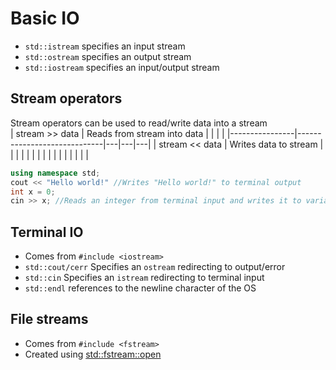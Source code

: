 # Basic IO
- `std::istream` specifies an input stream
- `std::ostream` specifies an output stream
- `std::iostream` specifies an input/output stream
## Stream operators
Stream operators can be used to read/write data into a stream<br>
| stream >> data | Reads from stream into data |   |   |   |
|----------------|-----------------------------|---|---|---|
| stream << data | Writes data to stream       |   |   |   |
|                |                             |   |   |   |
|                |                             |   |   |   |   
```cpp
using namespace std;
cout << "Hello world!" //Writes "Hello world!" to terminal output
int x = 0;
cin >> x; //Reads an integer from terminal input and writes it to variable x
```
## Terminal IO
- Comes from `#include <iostream>`
- `std::cout/cerr` Specifies an `ostream` redirecting to output/error
- `std::cin` Specifies an `istream` redirecting to terminal input
- `std::endl` references to the newline character of the OS
## File streams
- Comes from `#include <fstream>`
- Created using [std::fstream::open](http://www.cplusplus.com/reference/fstream/fstream/open/)

